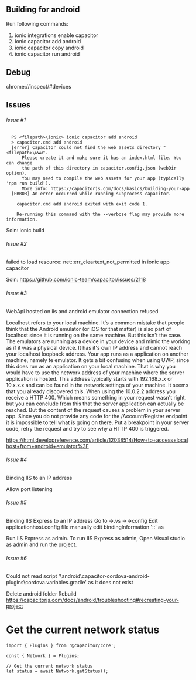 Building for android
---------------------
Run following commands:

1. ionic integrations enable capacitor
2. ionic capacitor add android
3. ionic capacitor copy android
4. ionic capacitor run android

Debug
-----
chrome://inspect/#devices

Issues
------
###### Issue #1
      PS <filepath>\ionic> ionic capacitor add android
      > capacitor.cmd add android
      [error] Capacitor could not find the web assets directory "<filepath>\www".
          Please create it and make sure it has an index.html file. You can change
          the path of this directory in capacitor.config.json (webDir option).
          You may need to compile the web assets for your app (typically 'npm run build').
          More info: https://capacitorjs.com/docs/basics/building-your-app
      [ERROR] An error occurred while running subprocess capacitor.

        capacitor.cmd add android exited with exit code 1.

        Re-running this command with the --verbose flag may provide more information.

Soln:
ionic build

###### Issue #2
failed to load resource: net::err_cleartext_not_permitted in ionic app capacitor

Soln:
https://github.com/ionic-team/capacitor/issues/2118


###### Issue #3
WebApi hosted on iis and android emulator connection refused

Localhost refers to your local machine. It's a common mistake that people think that the Android emulator (or iOS for that matter) is also part of localhost since it is running on the same machine. But this isn't the case.
The emulators are running as a device in your device and mimic the working as if it was a physical device. It has it's own IP address and cannot reach your localhost loopback address. Your app runs as a application on another machine, namely te emulator. It gets a bit confusing when using UWP, since this does run as an application on your local machine.
That is why you would have to use the network address of your machine where the server application is hosted. This address typically starts with 192.168.x.x or 10.x.x.x and can be found in the network settings of your machine.
It seems that you already discovered this. When using the 10.0.2.2 address you receive a HTTP 400. Which means something in your request wasn't right, but you can conclude from this that the server application can actually be reached. But the content of the request causes a problem in your server app. Since you do not provide any code for the /Account/Register endpoint it is impossible to tell what is going on there. Put a breakpoint in your server code, retry the request and try to see why a HTTP 400 is triggered.

https://html.developreference.com/article/12038514/How+to+access+localhost+from+android+emulator%3F

###### Issue #4
Binding IIS to an IP address

Allow port listening

###### Issue #5
Binding IIS Express to an IP address
Go to <solution folder> ->.vs -><solution folder name>->config
Edit applicationhost.config file manually 
edit bindingInformation '<ip-address>:<port>:<host-name>'
as
<binding protocol="http" bindingInformation="*:8083:192.168.2.102" />

Run IIS Express as admin. To run IIS Express as admin, Open Visual studio as admin and run the project. 

###### Issue #6
Could not read script '<other path>\android\capacitor-cordova-android-plugins\cordova.variables.gradle' as it does not exist

Delete android folder
Rebuild
https://capacitorjs.com/docs/android/troubleshooting#recreating-your-project


Get the current network status
================================
```
import { Plugins } from '@capacitor/core';

const { Network } = Plugins;

// Get the current network status
let status = await Network.getStatus();
```

